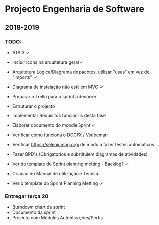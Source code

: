 # Projecto Engenharia de Software
## 2018-2019

### TODO:
- ATA 3 ✓
- Incluir icons na arquitetura geral ✓
- Arquitetura Logica/Diagrama de pacotes, utilizar "uses" em vez de "imports" ✓
- Diagrama de instalação não está em MVC ✓

- Preparar o Trello para o sprint a decorrer
- Estruturar o projecto
- Implementar Requisitos funcionais desta fase
- Elaborar documento do moodle Sprint ✓
- Verificar como funciona o DOCFX / Vsdocman
- Verificar https://seleniumhq.org/ de modo a fazer testes automaticos
- Fazer BPD's (Obrigatorios e substituiem diagramas de atividades)
- Ver do template do Sprint planning metting - Backlog? ✓
- Criacao do Manual de utilização e Tecnico
- Ver o template do Sprint Planning Metting ✓

### Entregar terça 20
- Burndown chart da sprint
- Documento da sprint
- Projecto com Módulos Autenticações/Perfis